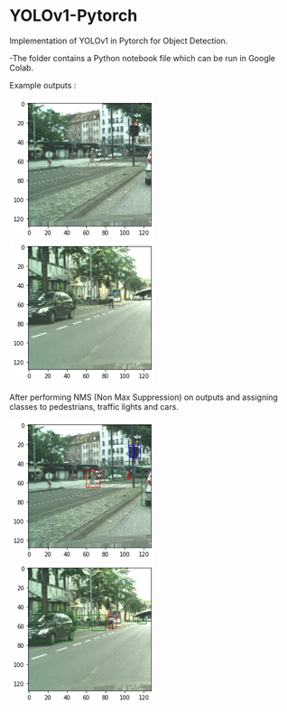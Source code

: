 # YOLOv1-Pytorch

Implementation of YOLOv1 in Pytorch for Object Detection.



-The folder contains a Python notebook file which can be run in Google Colab.

Example outputs : 

![](7.6.1.png)
![](7.6.1.1.png)


After performing NMS (Non Max Suppression) on outputs and assigning classes to pedestrians, traffic lights and cars.

![](7.6.4.png)
![](7.6.1.4.png)

